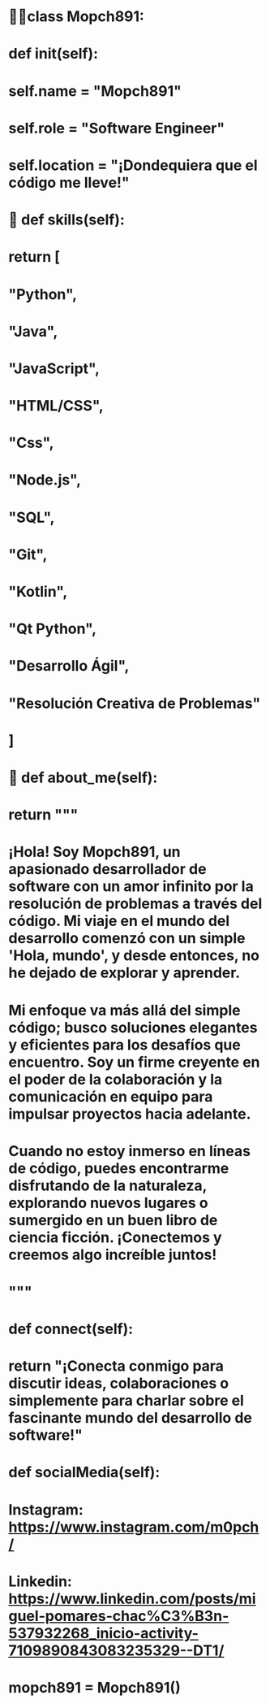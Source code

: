 # 🐱‍👤class Mopch891:
#    def __init__(self):
#         self.name = "Mopch891"
#         self.role = "Software Engineer"
#         self.location = "¡Dondequiera que el código me lleve!"

#  🦾 def skills(self):
#         return [
#             "Python",
#             "Java",
#             "JavaScript",
#             "HTML/CSS",
#             "Css",
#             "Node.js",
#             "SQL",
#             "Git",
#             "Kotlin",
#             "Qt Python",
#             "Desarrollo Ágil",
#             "Resolución Creativa de Problemas"
#         ]

#  🤪 def about_me(self):
#         return """
#        ¡Hola! Soy Mopch891, un apasionado desarrollador de software con un amor infinito por la resolución de problemas a través del código. Mi viaje en el mundo del desarrollo comenzó con un simple 'Hola, mundo', y desde entonces, no he dejado de explorar y aprender.

#         Mi enfoque va más allá del simple código; busco soluciones elegantes y eficientes para los desafíos que encuentro. Soy un firme creyente en el poder de la colaboración y la comunicación en equipo para impulsar proyectos hacia adelante.

#         Cuando no estoy inmerso en líneas de código, puedes encontrarme disfrutando de la naturaleza, explorando nuevos lugares o sumergido en un buen libro de ciencia ficción. ¡Conectemos y creemos algo increíble juntos!
#         """

#     def connect(self):
#         return "¡Conecta conmigo para discutir ideas, colaboraciones o simplemente para charlar sobre el fascinante mundo del desarrollo de software!"

#     def socialMedia(self):
#         Instagram: https://www.instagram.com/m0pch/
#         Linkedin: https://www.linkedin.com/posts/miguel-pomares-chac%C3%B3n-537932268_inicio-activity-7109890843083235329--DT1/


# mopch891 = Mopch891()
